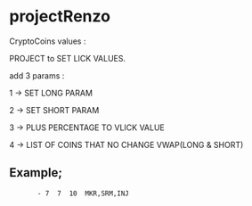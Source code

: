 # projectRenzo

CryptoCoins values :

PROJECT to SET LICK VALUES. 

add 3 params :

1 -> SET LONG PARAM

2 -> SET SHORT PARAM

3 -> PLUS PERCENTAGE TO VLICK VALUE

4 -> LIST OF COINS THAT NO CHANGE VWAP(LONG & SHORT)

## Example;
           - 7  7  10  MKR,SRM,INJ
            

